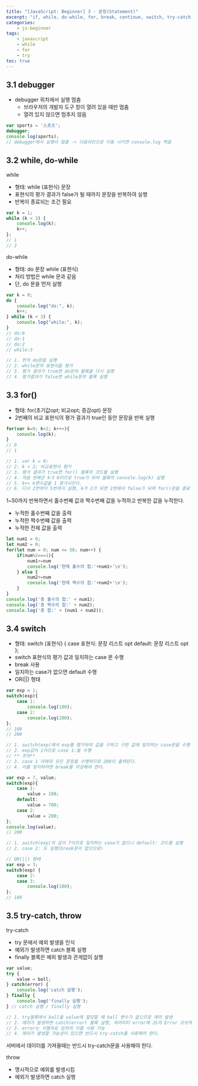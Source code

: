 ```yaml
--- 
title: "[JavaScript: Beginner] 3 - 문장(Statement)" 
excerpt: "if, while, do-while, for, break, continue, switch, try-catch, throw"
categories: 
    - js-beginner
tags: 
    - javascript
    - while
    - for
    - try
toc: true
--- 
```

## 3.1 debugger

- debugger 위치에서 실행 멈춤
    - 브라우저의 개발자 도구 창이 열려 있을 때만 멈춤
    - 열려 있지 않으면 멈추지 않음

```javascript
var sports = '스포츠';
debugger;
console.log(sports);
// debugger에서 실행이 멈춤 -> 다음라인으로 이동 시키면 console.log 찍음
```

## 3.2 while, do-while

while

- 형태: while (표현식) 문장
- 표현식의 평가 결과가 false가 될 때까지 문장을 반복하여 실행
- 반복이 종료되는 조건 필요

```javascript
var k = 1;
while (k < 3) {
    console.log(k);
    k++;
};
// 1
// 2
```

do-while

- 형태: do 문장 while (표현식)
- 처리 방법은 while 문과 같음
- 단, do 문을 먼저 실행

```javascript
var k = 0;
do {
    console.log("do:", k);
    k++;
} while (k < 3) {
    console.log("while:", k);
}
// do:0
// do:1
// do:2
// while:3

// 1. 먼저 do문을 실행
// 2. while문의 표현식을 평가
// 3. 평가 결과가 true면 do문의 블록을 다시 실행
// 4. 평가결과가 false면 while문의 블록 실행
```

## 3.3 for()

- 형태: for(초기값opt; 비교opt; 증감opt) 문장
- 2번째의 비교 표현식의 평가 결과가 true인 동안 문장을 반복 실행

```javascript
for(var k=0; k<2; k++>){
    console.log(k);
}
// 0
// 1

// 1. var k = 0;
// 2. k < 2; 비교표현식 평가
// 3. 평가 결과가 true면 for() 블록의 코드를 실행
// 4. 처음 반복은 k가 0이므로 true가 되어 블록의 console.log(k) 실행
// 5. k++ k변수값을 1 증가시킨다.
// 6. 다시 2번부터 5번까지 실행, k가 2가 되면 2번에서 false가 되며 for()문을 종료
```

1~50까지 반복하면서 홀수번째 값과 짝수번째 값을 누적하고 반복한 값을 누적한다.  
- 누적한 홀수번째 값을 출력
- 누적한 짝수번쨰 값을 출력
- 누적한 전체 값을 출력

```javascript
let num1 = 0;
let num2 = 0;
for(let num = 0; num <= 50; num++) {
    if(num%2===1){
        num1+=num
        console.log('현재 홀수의 합:'+num1+'\n');
    } else {
        num2+=num
        console.log('현재 짝수의 합:'+num2+'\n');
    }
}
console.log('총 홀수의 합:' + num1);
console.log('총 짝수의 합:' + num2);
console.log('총 합:' + (num1 + num2));
```

## 3.4 switch

- 형태: switch (표현식) {
    case 표현식: 문장 리스트 opt
    default: 문장 리스트 opt
};
- switch 표현식의 평가 값과 일치하는 case 문 수행
- break 사용
- 일치하는 case가 없으면 default 수행
- OR(||) 형태

```javascript
var exp = 1;
switch(exp){
    case 1:
        console.log(100);
    case 2:
        console.log(200);
};
// 100
// 200

// 1. switch(exp)에서 exp를 평가하여 값을 구하고 구한 값에 일치하는 case문을 수행
// 2. exp값이 1이므로 case 1:을 수행
// ** 주의**
// 3. case 1 아래의 모든 문장을 수행하므로 200이 출력된다.
// 4. 이를 방지하려면 break를 작성해야 한다.

var exp = 7, value;
switch(exp){
    case 1:
        value = 100;
    default:
        value = 700;
    case 2:
        value = 200;
};
console.log(value);
// 200

// 1. switch(exp)의 값이 7이므로 일치하는 case가 없으니 default: 코드를 실행
// 2. case 2: 도 실행(break문이 없으므로)

// OR(||) 형태
var exp = 3;
switch(exp) {
    case 2:
    case 3:
        console.log(100);
};
// 100
```

## 3.5 try-catch, throw

try-catch  
- try 문에서 예외 발생을 인식
- 예외가 발생하면 catch 블록 실행
- finally 블록은 예외 발생과 관게없이 실행

```javascript
var value;
try {
    value = ball;
} catch(error) {
    console.log('catch 실행');
} finally {
    console.log('finally 실행');
} // catch 실행 / finally 실행

// 1. try블록에서 ball을 value에 할당할 때 ball 변수가 없으므로 에러 발생
// 2. 에러가 발생하면 catch(error) 블록 실행, 파라미터 error에 JS의 Error 오브젝트 설정
// 3. error는 식별자로 임의의 이름 사용 가능
// 4. 에러가 발생할 가능성이 있으면 반드시 try-catch를 사용해야 한다.
```

서버에서 데이터를 가져올때는 반드시 try-catch문을 사용해야 한다.  

throw  

- 명시적으로 예외를 발생시킴
- 예외가 발생하면 catch 실행





